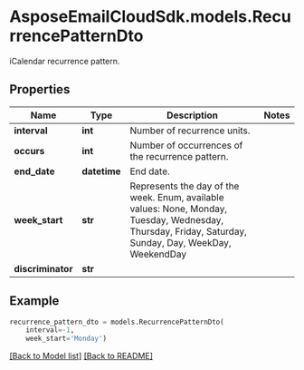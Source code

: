 # AsposeEmailCloudSdk.models.RecurrencePatternDto

iCalendar recurrence pattern.             

## Properties
Name | Type | Description | Notes
------------ | ------------- | ------------- | -------------
**interval** |**int** |Number of recurrence units.              |
**occurs** |**int** |Number of occurrences of the recurrence pattern.              |
**end_date** |**datetime** |End date.              |
**week_start** |**str** |Represents the day of the week. Enum, available values: None, Monday, Tuesday, Wednesday, Thursday, Friday, Saturday, Sunday, Day, WeekDay, WeekendDay |
**discriminator** |**str** | |



## Example
```python
recurrence_pattern_dto = models.RecurrencePatternDto(
    interval=-1,
    week_start='Monday')
```


[[Back to Model list]](Models.md) [[Back to README]](README.md)


